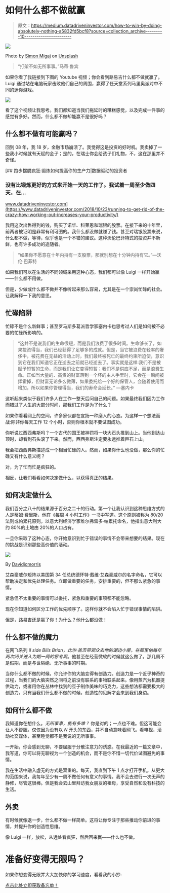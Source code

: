 # 如何什么都不做就赢

> 原文：<https://medium.datadriveninvestor.com/how-to-win-by-doing-absolutely-nothing-a5832fd5bcf8?source=collection_archive---------10----------------------->

![](img/c4e780c0b9a8ba10815be9275f5736f4.png)

Photo by [Simon Migaj](https://unsplash.com/@simonmigaj?utm_source=medium&utm_medium=referral) on [Unsplash](https://unsplash.com?utm_source=medium&utm_medium=referral)

> “打架不如无所事事。”马蒂·鲁宾

如果你看了我链接到下图的 Youtube 视频；你会看到路易吉什么都不做就赢了。Luigi 通过站在电脑玩家击败他们自己的周围，赢得了任天堂系列马里奥派对中不同的迷你游戏。

[![](img/3d43debbc3ea41f1af71f8b0ba8437b0.png)](https://www.youtube.com/watch?time_continue=15&v=m6PxRwgjzZw&feature=emb_title)

看了这个视频让我思考。我们都知道当我们拖延时的糟糕感觉，以及完成一件事的感觉有多好。然而，什么都不做却能赢不是很好吗？

## 什么都不做有可能赢吗？

回到 08 年，我 18 岁，金融市场崩溃了。我觉得这是投资的好时机。我卖掉了一些我小时候就有天赋的金子；是的，在瑞士你会给孩子们礼物，不，这在那里并不奇怪。

[](https://www.datadriveninvestor.com/2018/10/23/running-to-get-rid-of-the-crazy-how-working-out-increases-your-productivity/) [## 跑步摆脱疯狂:锻炼如何提高你的生产力|数据驱动的投资者

### 没有比锻炼更好的方式来开始一天的工作了。我试着一周至少做四天，在…

www.datadriveninvestor.com](https://www.datadriveninvestor.com/2018/10/23/running-to-get-rid-of-the-crazy-how-working-out-increases-your-productivity/) 

我用这次出售得到的钱，购买了诺华、科莱恩和瑞银的股票。在接下来的十年里，前两者被证明是非常有利可图的。我什么都没做就赚了钱。甚至对瑞银股票来说，什么都不做，等待，似乎也是一个不错的建议。这种沃伦巴菲特式的投资并不新鲜，也有许多成功的追随者。

> “如果你不愿意在十年内持有一支股票，那就别想在十分钟内持有它。”—沃伦·巴菲特

如果我们可以在生活的不同领域采用这种心态，我们都可以像 Luigi 一样开始赢——什么都不用做。

但是，少做或什么都不做并不像听起来那么容易，尤其是在一个崇尚忙碌的社会。让我解释一下我的意思。

## 忙碌陷阱

忙碌不是什么新鲜事；甚至罗马斯多葛派哲学家塞内卡也思考过人们是如何被不必要的忙碌所影响的。

> “这并不是说我们的生命很短，而是我们浪费了很多时间。生命够长了，如果投资得当，我们已经获得了足够多的成就。但是，当它被浪费在轻率的奢侈中，被花费在无益的活动上时，我们最终被死亡的最终约束所迫使，意识到它在我们知道它正在逝去之前就已经逝去了。事实就是这样:我们不是被赋予短暂的生命，而是我们让它变得短暂；我们不是供应不足，而是浪费生命。正如当大量的、高贵的财富落到一个坏的主人手里时，它会在一瞬间被挥霍掉，但财富无论多么微薄，如果委托给一个好的保管人，会随着使用而增加，所以如果你管理得当，我们的寿命会延长。”
> —塞内卡

这听起来类似于我们许多人在工作一整天后问自己的问题。如果最终我们因为工作而错过了人生的大部分时间，那我们工作是为了什么？

如果你看看网上的空间，许多家伙都在宣扬一种磨人的心态。为这样一个想法而战:除非你每天工作 12 个小时，否则你根本就不要试图成功。

你听说过西西弗斯吗？一个古代的国王被神罚将一块大石头推到山上。当他到达山顶时，却看到石头滚了下来。然而，西西弗斯注定要永远推着巨石上山。

我会把西西弗斯描述成一个相当忙碌的人。然而，如果你什么也没做，那么你的忙碌又有什么意义呢？

对，为了忙而忙是疯狂的。

相反，让我们看看如何决定做什么，以获得真正的结果。

## 如何决定做什么

我们百分之八十的结果源于百分之二十的行动。第一个让我认识到这种思维方式的人是蒂姆·费里斯，他在《每周 4 小时工作》一书中写道。这个原则被称为 80/20 法则或帕累托原则。以意大利经济学家维尔弗雷多·帕累托命名，他指出意大利大约 80%的土地由 20%的人口占有。

一旦你采取了这种心态，你开始意识到忙于错误的事情不会带来想要的结果。现在的挑战是识别那些高价值的活动。

![](img/7fc07b5d6e2e5933cbe8a2b0f1c13569.png)

By [Davidjcmorris](https://commons.wikimedia.org/w/index.php?title=User:Davidjcmorris&action=edit&redlink=1)

艾森豪威尔矩阵以美国第 34 任总统德怀特·戴维·艾森豪威尔的名字命名，它可以帮助决定和优先处理任务。立即做重要的任务，安排重要的，但不那么紧急的事情。

紧急但不太重要的事情可以委托，紧急和重要的事项都不能忽略。

现在你知道如何区分工作的优先顺序了。这样你就不会陷入忙于错误事情的陷阱。

但是，路易吉还是赢了你！为什么？他什么都没做！

## 什么都不做的魔力

在网飞系列 I*I side Bills Brian，*比尔·盖茨带观众去他的湖边小屋，在那里他每年两次闭关进入为期一周的*思考周*。他甚至在经营微软的时候就这么做了。那几周不是假期，而是与世隔绝、无所事事的时期。

当你什么都不做的时候，你允许你的大脑变得有创造力。创造力是一个近乎神奇的过程，当我们的大脑突然之间将之前没有联系的事物联系起来。像用蒸汽为机器提供动力，或者用你在丛林中找到的豆子制作美味的巧克力，这些想法都需要极大的创造力。只有当我们什么都不做的时候，创造性的见解才会来到我们身边。

## 如何什么都不做

我知道你在想什么。*无所事事，能有多难？* 你是对的；一点也不难。但这可能会让人不舒服。仅仅因为没有以 *N* 开头的东西，并不自动意味着网飞。看电视，滚动社交媒体，甚至睡觉都不是我说的无所事事。

一开始，你会感到无聊，不要屈服于分散注意力的诱惑。在我最近的一篇文章中，我写道，你可以将无聊视为一个创造的机会，而不是你不惜一切代价试图避免的事情。

我在生活中融入虚无的方式是双重的。每天，我直到下午 1 点才打开手机。从更大的范围来说，我每年至少有一周不做任何有意义的事情。我不会去进行一次无声的静修，尽管这很棒。但是我会去山里拜访我女朋友的祖母，享受自然和没有科技的生活。

## 外卖

有时候就像退一步，什么都不做一样简单。这将让你专注于那些推动你前进的事情，并提升你的创造性思维。

像 Luigi 一样，放松，从远处看疯狂，然后回来赢——什么也不做。

# **准备好变得无限吗？**

如果你想变得无限并大大加快你的学习速度，看看我的小抄:

[点击此处立即获取备忘单！](https://roadtolimitless.com/cheatsheet/)